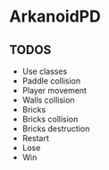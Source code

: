 # ArkanoidPD

## TODOS

- Use classes
- Paddle collision
- Player movement
- Walls collision
- Bricks
- Bricks collision
- Bricks destruction
- Restart
- Lose
- Win